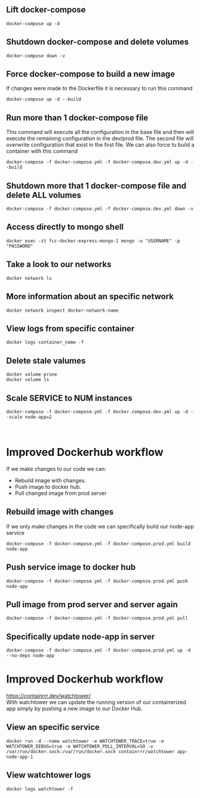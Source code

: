 ## Lift docker-compose

```
docker-compose up -d
```

## Shutdown docker-compose and delete volumes

```
docker-compose down -v
```

## Force docker-compose to build a new image

If changes were made to the Dockerfile it is necessary to run this command
```
docker-compose up -d --build
```

## Run more than 1 docker-compose file

This command will execute all the configuration in the base file and then will execute the remaining configuration in the dev/prod file. 
The second file will overwrite configuration that exist in the first file.
We can also force tu build a container with this command

```
docker-compose -f docker-compose.yml -f docker-compose.dev.yml up -d --build
```

## Shutdown more that 1 docker-compose file and delete ALL volumes

```
docker-compose -f docker-compose.yml -f docker-compose.dev.yml down -v
```

## Access directly to mongo shell

```
docker exec -it fcc-docker-express-mongo-1 mongo -u "USERNAME" -p "PASSWORD"
```

## Take a look to our networks

```
docker network ls
```

## More information about an specific network

```
docker network inspect docker-network-name
```

## View logs from specific container

```
docker logs container_name -f
```

## Delete stale valumes

```
docker volume prune
docker volume ls
```

## Scale SERVICE to NUM instances

```
docker-compose -f docker-compose.yml -f docker.compose.dev.yml up -d --scale node-app=2
```
</br>

# Improved Dockerhub workflow
If we make changes to our code we can: 
 * Rebuild image with changes.
 * Push image to docker hub.
 * Pull changed image from prod server


## Rebuild image with changes
If we only make changes in the code we can specifically build our node-app service
```
docker-compose -f docker-compose.yml -f docker-compose.prod.yml build node-app
```
## Push service image to docker hub
```
docker-compose -f docker-compose.yml -f docker-compose.prod.yml push node-app
```
## Pull image from prod server and server again
```
docker-compose -f docker-compose.yml -f docker-compose.prod.yml pull
```

## Specifically update node-app in server
```
docker-compose -f docker-compose.yml -f docker-compose.prod.yml up -d --no-deps node-app
```

# Improved Dockerhub workflow
https://containrrr.dev/watchtower/ <br>
With watchtower we can update the running version of our containerized app simply by pushing a new image to our Docker Hub.

## View an specific service
```
docker run -d --name watchtower -e WATCHTOWER_TRACE=true -e WATCHTOWER_DEBUG=true -e WATCHTOWER_POLL_INTERVAL=50 -v /var/run/docker.sock:/var/run/docker.sock containrrr/watchtower app-node-app-1
```

## View watchtower logs
```
docker logs watchtower -f
```
<!-- ## Create docker image

```
docker build -t node-app-image .
```

## Use docker container

```
docker run -p 3000:3000 -d --name node-app node-app-image
```

## View inside a container

```
docker exec -it node-app bash
```

## Syncing source code with bind mounts

```
docker run -v $(pwd):/app:ro -p 3000:3000 -d --name node-app node-app-image
```

## Hack to prevent bind mount from overwriting /app/node-modules

```
docker run -v $(pwd):/app:ro -v /app/node_modules -p 3000:3000 -d --name node-app node-app-image
```

## Environment variables

```
docker run -v $(pwd):/app:ro -v /app/node_modules --env PORT=4000 -p 4000:3000 -d --name node-app node-app-image
```

## Load environment variables from file

```
docker run -v $(pwd):/app:ro -v /app/node_modules --env-file ./.env -p 4000:3000 -d --name node-app node-app-image
``` -->